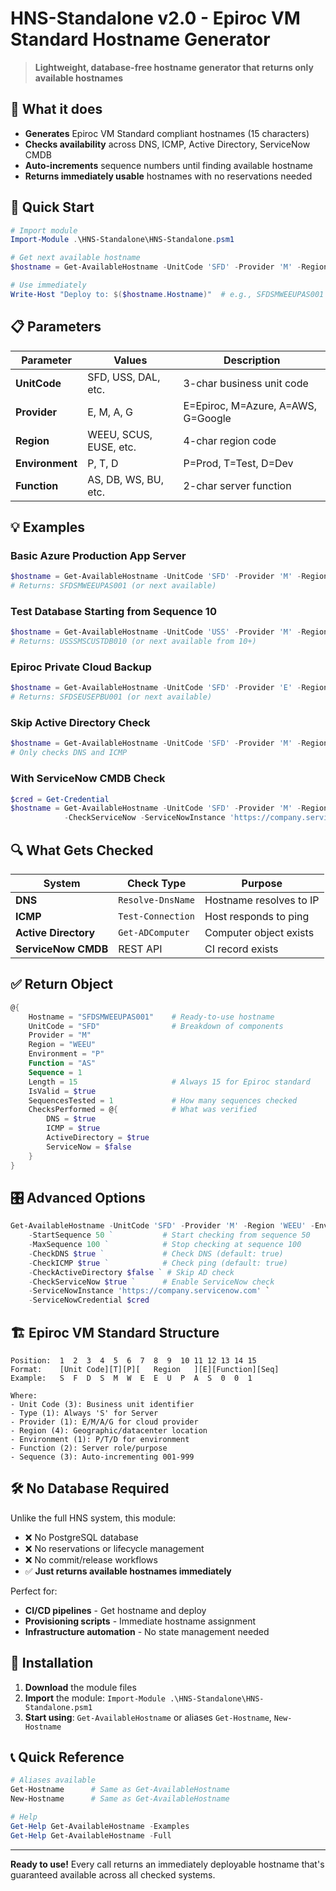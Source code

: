 # HNS-Standalone v2.0 - Epiroc VM Standard Hostname Generator

> **Lightweight, database-free hostname generator that returns only available hostnames**

## 🎯 What it does

- **Generates** Epiroc VM Standard compliant hostnames (15 characters)
- **Checks availability** across DNS, ICMP, Active Directory, ServiceNow CMDB
- **Auto-increments** sequence numbers until finding available hostname
- **Returns immediately usable** hostnames with no reservations needed

## 🚀 Quick Start

```powershell
# Import module
Import-Module .\HNS-Standalone\HNS-Standalone.psm1

# Get next available hostname
$hostname = Get-AvailableHostname -UnitCode 'SFD' -Provider 'M' -Region 'WEEU' -Environment 'P' -Function 'AS'

# Use immediately
Write-Host "Deploy to: $($hostname.Hostname)"  # e.g., SFDSMWEEUPAS001
```

## 📋 Parameters

| Parameter | Values | Description |
|-----------|---------|-------------|
| **UnitCode** | SFD, USS, DAL, etc. | 3-char business unit code |
| **Provider** | E, M, A, G | E=Epiroc, M=Azure, A=AWS, G=Google |
| **Region** | WEEU, SCUS, EUSE, etc. | 4-char region code |
| **Environment** | P, T, D | P=Prod, T=Test, D=Dev |
| **Function** | AS, DB, WS, BU, etc. | 2-char server function |

## 💡 Examples

### Basic Azure Production App Server
```powershell
$hostname = Get-AvailableHostname -UnitCode 'SFD' -Provider 'M' -Region 'WEEU' -Environment 'P' -Function 'AS'
# Returns: SFDSMWEEUPAS001 (or next available)
```

### Test Database Starting from Sequence 10
```powershell
$hostname = Get-AvailableHostname -UnitCode 'USS' -Provider 'M' -Region 'SCUS' -Environment 'T' -Function 'DB' -StartSequence 10
# Returns: USSSMSCUSTDB010 (or next available from 10+)
```

### Epiroc Private Cloud Backup
```powershell
$hostname = Get-AvailableHostname -UnitCode 'SFD' -Provider 'E' -Region 'EUSE' -Environment 'P' -Function 'BU'
# Returns: SFDSEUSEPBU001 (or next available)
```

### Skip Active Directory Check
```powershell
$hostname = Get-AvailableHostname -UnitCode 'SFD' -Provider 'M' -Region 'WEEU' -Environment 'D' -Function 'WS' -CheckActiveDirectory $false
# Only checks DNS and ICMP
```

### With ServiceNow CMDB Check
```powershell
$cred = Get-Credential
$hostname = Get-AvailableHostname -UnitCode 'SFD' -Provider 'M' -Region 'WEEU' -Environment 'P' -Function 'AS' `
            -CheckServiceNow -ServiceNowInstance 'https://company.servicenow.com' -ServiceNowCredential $cred
```

## 🔍 What Gets Checked

| System | Check Type | Purpose |
|--------|------------|---------|
| **DNS** | `Resolve-DnsName` | Hostname resolves to IP |
| **ICMP** | `Test-Connection` | Host responds to ping |
| **Active Directory** | `Get-ADComputer` | Computer object exists |
| **ServiceNow CMDB** | REST API | CI record exists |

## ✅ Return Object

```powershell
@{
    Hostname = "SFDSMWEEUPAS001"    # Ready-to-use hostname
    UnitCode = "SFD"                # Breakdown of components
    Provider = "M"
    Region = "WEEU"
    Environment = "P"
    Function = "AS"
    Sequence = 1
    Length = 15                     # Always 15 for Epiroc standard
    IsValid = $true
    SequencesTested = 1             # How many sequences checked
    ChecksPerformed = @{            # What was verified
        DNS = $true
        ICMP = $true
        ActiveDirectory = $true
        ServiceNow = $false
    }
}
```

## 🎛️ Advanced Options

```powershell
Get-AvailableHostname -UnitCode 'SFD' -Provider 'M' -Region 'WEEU' -Environment 'P' -Function 'AS' `
    -StartSequence 50 `           # Start checking from sequence 50
    -MaxSequence 100 `            # Stop checking at sequence 100
    -CheckDNS $true `             # Check DNS (default: true)
    -CheckICMP $true `            # Check ping (default: true)
    -CheckActiveDirectory $false ` # Skip AD check
    -CheckServiceNow $true `      # Enable ServiceNow check
    -ServiceNowInstance 'https://company.servicenow.com' `
    -ServiceNowCredential $cred
```

## 🏗️ Epiroc VM Standard Structure

```
Position:  1  2  3  4  5  6  7  8  9  10 11 12 13 14 15
Format:    [Unit Code][T][P][   Region   ][E][Function][Seq]
Example:   S  F  D  S  M  W  E  E  U  P  A  S  0  0  1

Where:
- Unit Code (3): Business unit identifier
- Type (1): Always 'S' for Server  
- Provider (1): E/M/A/G for cloud provider
- Region (4): Geographic/datacenter location
- Environment (1): P/T/D for environment
- Function (2): Server role/purpose
- Sequence (3): Auto-incrementing 001-999
```

## 🛠️ No Database Required

Unlike the full HNS system, this module:
- ❌ No PostgreSQL database
- ❌ No reservations or lifecycle management  
- ❌ No commit/release workflows
- ✅ **Just returns available hostnames immediately**

Perfect for:
- **CI/CD pipelines** - Get hostname and deploy
- **Provisioning scripts** - Immediate hostname assignment
- **Infrastructure automation** - No state management needed

## 🔧 Installation

1. **Download** the module files
2. **Import** the module: `Import-Module .\HNS-Standalone\HNS-Standalone.psm1`
3. **Start using**: `Get-AvailableHostname` or aliases `Get-Hostname`, `New-Hostname`

## 📞 Quick Reference

```powershell
# Aliases available
Get-Hostname      # Same as Get-AvailableHostname
New-Hostname      # Same as Get-AvailableHostname

# Help
Get-Help Get-AvailableHostname -Examples
Get-Help Get-AvailableHostname -Full
```

---

**Ready to use!** Every call returns an immediately deployable hostname that's guaranteed available across all checked systems.